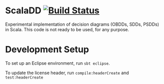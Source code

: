 # ScalaDD [![Build Status](https://travis-ci.org/UCLA-StarAI/ScalaDD.svg?branch=master)](https://travis-ci.org/UCLA-StarAI/ScalaDD)

Experimental implementation of decision diagrams (OBDDs, SDDs, PSDDs) in Scala.
This code is not ready to be used, for any purpose.

# Development Setup

To set up an Eclipse environment, run `sbt eclipse`.

To update the license header, run `compile:headerCreate` and `test:headerCreate`
